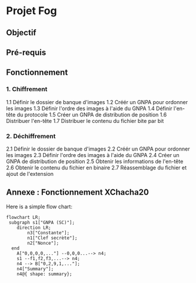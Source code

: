 # Projet Fog
## Objectif

## Pré-requis

## Fonctionnement
### 1. Chiffrement
1.1 Définir le dossier de banque d'images
1.2 Créér un GNPA pour ordonner les images 
1.3 Définir l'ordre des images à l'aide du GNPA
1.4 Définir l'en-tête du protocole
1.5 Créer un GNPA de distribution de position
1.6 Distribuer l'en-tête
1.7 Distribuer le contenu du fichier bite par bit

### 2. Déchiffrement
2.1 Définir le dossier de banque d'images
2.2 Créér un GNPA pour ordonner les images 
2.3 Définir l'ordre des images à l'aide du GNPA
2.4 Créer un GNPA de distribution de position
2.5 Obtenir les informations de l'en-tête
2.6 Obtenir le contenu du fichier en binaire
2.7 Réassemblage du fichier et ajout de l'extension


## Annexe : Fonctionnement XChacha20
Here is a simple flow chart:

```mermaid
flowchart LR;
 subgraph s1["GNPA (SC)"];
    direction LR;
        n3["Constante"];
        n1["Clef secrète"];
        n2["Nonce"];
  end
    A["0,0,0,0,..."] --0,0,0...--> n4;
    s1 --f1,f2,f3,...--> n4;
    n4 --> B["0,2,9,1,..."];
    n4["Summary"];
    n4@{ shape: summary};

```
